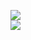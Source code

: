 [![](https://img.shields.io/badge/Made%20With-Github%20Spray-lightgrey.svg?style=for-the-badge&logo=github)](https://github.com/Annihil/github-spray#1193)  
[![](https://i.imgur.com/2DrTn0Z.gif)](https://github.com/Annihil/github-spray)